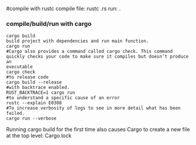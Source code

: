 #compile with rustc
compile file: rustc <filename>.rs
run: .<filename>
### compile/build/run with cargo
```
cargo build
build project with dependencies and run main function.
cargo run
#Cargo also provides a command called cargo check. This command quickly checks your code to make sure it compiles but doesn’t produce an 
executable
cargo check 
#to release code
cargo build --release
#with backtrace enabled.
RUST_BACKTRACE=1 cargo run
#to understand a specific cause of an error
rustc --explain E0308
#To increase verbosity of logs to see in more detail what has been failed.
cargo run --verbose
```
Running cargo build for the first time also causes Cargo to create a new file at the top level: Cargo.lock
